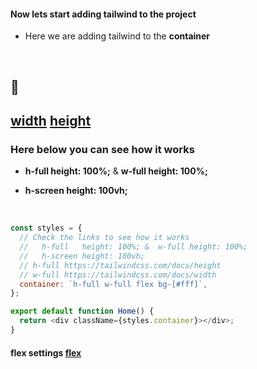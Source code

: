 #### Now lets start adding tailwind to the project

- Here we are adding tailwind to the **container**

<br>

## 🥭

## [width](https://tailwindcss.com/docs/width) [height](https://tailwindcss.com/docs/height)

### Here below you can see how it works

- **h-full height: 100%;** & **w-full height: 100%;**

- **h-screen height: 100vh;**

<br>

```javascript
const styles = {
  // Check the links to see how it works
  //   h-full	height: 100%; &  w-full	height: 100%;
  //   h-screen	height: 100vh;
  // h-full https://tailwindcss.com/docs/height
  // w-full https://tailwindcss.com/docs/width
  container: `h-full w-full flex bg-[#fff]`,
};

export default function Home() {
  return <div className={styles.container}></div>;
}
```

#### flex settings [flex](https://tailwindcss.com/docs/flex)

